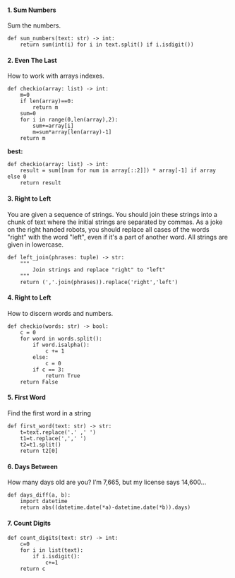 #### 1. Sum Numbers
Sum the numbers.
```
def sum_numbers(text: str) -> int:
    return sum(int(i) for i in text.split() if i.isdigit())
```

#### 2. Even The Last
How to work with arrays indexes.
```
def checkio(array: list) -> int:
    m=0
    if len(array)==0:
        return m
    sum=0
    for i in range(0,len(array),2):
        sum+=array[i]
        m=sum*array[len(array)-1]
    return m
```
**best:**
```
def checkio(array: list) -> int:
    result = sum([num for num in array[::2]]) * array[-1] if array else 0
    return result
```

#### 3. Right to Left
You are given a sequence of strings. You should join these strings into a chunk of text where the initial strings are separated by commas. As a joke on the right handed robots, you should replace all cases of the words "right" with the word "left", even if it's a part of another word. All strings are given in lowercase.
```
def left_join(phrases: tuple) -> str:
    """
        Join strings and replace "right" to "left"
    """
    return (','.join(phrases)).replace('right','left')
```
#### 4. Right to Left
How to discern words and numbers.
```
def checkio(words: str) -> bool:
    с = 0
    for word in words.split():
        if word.isalpha():
            с += 1
        else:
            с = 0
        if c == 3:
            return True
    return False
```

#### 5. First Word
Find the first word in a string
```
def first_word(text: str) -> str:
    t=text.replace('.' ,' ')
    t1=t.replace(',',' ')
    t2=t1.split()
    return t2[0]
```
#### 6. Days Between
How many days old are you? I’m 7,665, but my license says 14,600...
```
def days_diff(a, b):
    import datetime
    return abs((datetime.date(*a)-datetime.date(*b)).days)
```
#### 7. Count Digits
```
def count_digits(text: str) -> int:
    c=0
    for i in list(text):
        if i.isdigit():
            c+=1
    return c
```
